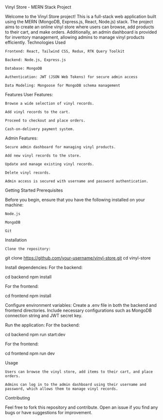Vinyl Store - MERN Stack Project

Welcome to the Vinyl Store project! This is a full-stack web application built using the MERN (MongoDB, Express.js, React, Node.js) stack. The project aims to create an online vinyl store where users can browse, add products to their cart, and make orders. Additionally, an admin dashboard is provided for inventory management, allowing admins to manage vinyl products efficiently.
Technologies Used

    Frontend: React, Tailwind CSS, Redux, RTK Query Toolkit

    Backend: Node.js, Express.js

    Database: MongoDB

    Authentication: JWT (JSON Web Tokens) for secure admin access

    Data Modeling: Mongoose for MongoDB schema management

Features
User Features:

    Browse a wide selection of vinyl records.

    Add vinyl records to the cart.

    Proceed to checkout and place orders.

    Cash-on-delivery payment system.

Admin Features:

    Secure admin dashboard for managing vinyl products.

    Add new vinyl records to the store.

    Update and manage existing vinyl records.

    Delete vinyl records.

    Admin access is secured with username and password authentication.

Getting Started
Prerequisites

Before you begin, ensure that you have the following installed on your machine:

    Node.js

    MongoDB

    Git

Installation

    Clone the repository:

git clone https://github.com/your-username/vinyl-store.git
cd vinyl-store

Install dependencies: For the backend:

cd backend
npm install

For the frontend:

cd frontend
npm install

Configure environment variables: Create a .env file in both the backend and frontend directories. Include necessary configurations such as MongoDB connection string and JWT secret key.

Run the application: For the backend:

cd backend
npm run start:dev

For the frontend:

cd frontend
npm run dev

Usage

    Users can browse the vinyl store, add items to their cart, and place orders.

    Admins can log in to the admin dashboard using their username and password, which allows them to manage vinyl records.

Contributing

Feel free to fork this repository and contribute. Open an issue if you find any bugs or have suggestions for improvement.
